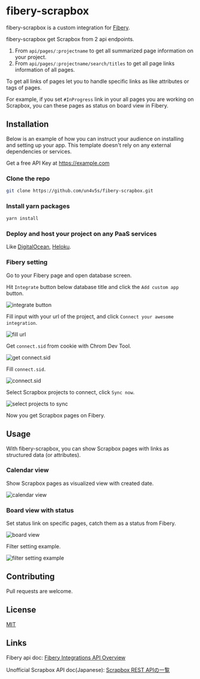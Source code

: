# fibery-scrapbox

fibery-scrapbox is a custom integration for [Fibery](https://fibery.io).

fibery-scrapbox get Scrapbox from 2 api endpoints.

1. From `api/pages/:projectname` to get all summarized page information on your project.
2. From `api/pages/:projectname/search/titles` to get all page links information of all pages.

To get all links of pages let you to handle specific links as like attributes or tags of pages.

For example, if you set `#InProgress` link in your all pages you are working on Scrapbox, you can these pages as status on board view in Fibery.

## Installation

Below is an example of how you can instruct your audience on installing and setting up your app. This template doesn't rely on any external dependencies or services.

Get a free API Key at https://example.com

### Clone the repo

```bash
git clone https://github.com/un4v5s/fibery-scrapbox.git
```

### Install yarn packages

```bash
yarn install
```

### Deploy and host your project on any PaaS services

Like [DigitalOcean](https://www.digitalocean.com/), [Heloku](https://www.heroku.com/).

### Fibery setting

Go to your Fibery page and open database screen.

Hit `Integrate` button below database title and click the `Add custom app` button.

![integrate button](https://i.gyazo.com/365ae8867654ac0d443f7f840187c236.png])

Fill input with your url of the project, and click `Connect your awesome integration`.

![fill url](https://i.gyazo.com/f1d9c31ed6d99e3e282478030d5679da.png)

Get `connect.sid` from cookie with Chrom Dev Tool.

![get connect.sid](https://i.gyazo.com/6573c95864e549cfa6dc102e1b94291d.png)

Fill `connect.sid`.

![connect.sid](https://i.gyazo.com/8e6d31bb26d6eb77cf06324603aac431.png)

Select Scrapbox projects to connect, click `Sync now`.

![select projects to sync](https://i.gyazo.com/44936945ab309bbd29f19d0666112a9c.png)

Now you get Scrapbox pages on Fibery.

## Usage

With fibery-scrapbox, you can show Scrapbox pages with links as structured data (or attributes).

### Calendar view

Show Scrapbox pages as visualized view with created date.

![calendar view](https://i.gyazo.com/7d5f20ce5d748a7ea6d5495dd3fc8f60.png)

### Board view with status

Set status link on specific pages, catch them as a status from Fibery.

![board view](https://i.gyazo.com/b8f40b8ed97f70c83892b79d4118aff0.png)

Filter setting example.

![filter setting example](https://i.gyazo.com/f6c9f516c3240c39f323ae74e1a11602.png)


## Contributing

Pull requests are welcome.

## License

[MIT](https://choosealicense.com/licenses/mit/)

## Links

Fibery api doc: [Fibery Integrations API Overview](https://api.fibery.io/apps.html#post-api-v1-synchronizer-schema)

Unofficial Scrapbox API doc(Japanese): [Scrapbox REST APIの一覧](https://scrapbox.io/scrapboxlab/Scrapbox_REST_API%E3%81%AE%E4%B8%80%E8%A6%A7)